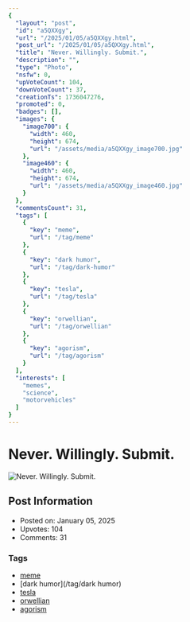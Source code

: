```yaml
---
{
  "layout": "post",
  "id": "a5QXXgy",
  "url": "/2025/01/05/a5QXXgy.html",
  "post_url": "/2025/01/05/a5QXXgy.html",
  "title": "Never. Willingly. Submit.",
  "description": "",
  "type": "Photo",
  "nsfw": 0,
  "upVoteCount": 104,
  "downVoteCount": 37,
  "creationTs": 1736047276,
  "promoted": 0,
  "badges": [],
  "images": {
    "image700": {
      "width": 460,
      "height": 674,
      "url": "/assets/media/a5QXXgy_image700.jpg"
    },
    "image460": {
      "width": 460,
      "height": 674,
      "url": "/assets/media/a5QXXgy_image460.jpg"
    }
  },
  "commentsCount": 31,
  "tags": [
    {
      "key": "meme",
      "url": "/tag/meme"
    },
    {
      "key": "dark humor",
      "url": "/tag/dark-humor"
    },
    {
      "key": "tesla",
      "url": "/tag/tesla"
    },
    {
      "key": "orwellian",
      "url": "/tag/orwellian"
    },
    {
      "key": "agorism",
      "url": "/tag/agorism"
    }
  ],
  "interests": [
    "memes",
    "science",
    "motorvehicles"
  ]
}
---
```


# Never. Willingly. Submit.

![Never. Willingly. Submit.](/assets/media/a5QXXgy_image700.jpg)

## Post Information

- Posted on: January 05, 2025
- Upvotes: 104
- Comments: 31

### Tags

- [meme](/tag/meme)
- [dark humor](/tag/dark humor)
- [tesla](/tag/tesla)
- [orwellian](/tag/orwellian)
- [agorism](/tag/agorism)
